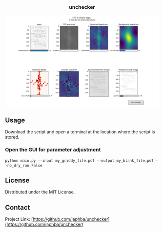 <!--
*** Thanks for checking out the Best-README-Template. If you have a suggestion
*** that would make this better, please fork the repo and create a pull request
*** or simply open an issue with the tag "enhancement".
*** Thanks again! Now go create something AMAZING! :D
***
***
***
*** To avoid retyping too much info. Do a search and replace for the following:
*** japhba, unchecker, twitter_handle, email, unchecker, FFT-based Python application to remove the grid in scanned, handwritten notes. 
-->



<!-- PROJECT SHIELDS -->
<!--
*** I'm using markdown "reference style" links for readability.
*** Reference links are enclosed in brackets [ ] instead of parentheses ( ).
*** See the bottom of this document for the declaration of the reference variables
*** for contributors-url, forks-url, etc. This is an optional, concise syntax you may use.
*** https://www.markdownguide.org/basic-syntax/#reference-style-links
-->
<!--
[![Contributors][contributors-shield]][contributors-url]
[![MIT License][license-shield]][license-url]
-->



<!-- PROJECT LOGO -->
<br />
<p align="center">
  <a href="https://github.com/japhba/unchecker">
  </a>

  <h3 align="center">unchecker</h3>
  
  </p>
</p>

![Example](example.png "Example")


<!-- USAGE EXAMPLES -->
## Usage
Download the script and open a terminal at the location where the script is stored. 
### Open the GUI for parameter adjustment
```
python main.py --input my_griddy_file.pdf --output my_blank_file.pdf --no_dry_run False
```

<!-- LICENSE -->
## License

Distributed under the MIT License. 


<!-- CONTACT -->
## Contact

Project Link: [https://github.com/japhba/unchecker](https://github.com/japhba/unchecker)




<!-- MARKDOWN LINKS & IMAGES -->
<!-- https://www.markdownguide.org/basic-syntax/#reference-style-links -->
[contributors-shield]: https://img.shields.io/github/contributors/japhba/repo.svg?style=for-the-badge
[contributors-url]: https://github.com/japhba/repo/graphs/contributors
[forks-shield]: https://img.shields.io/github/forks/japhba/repo.svg?style=for-the-badge
[forks-url]: https://github.com/japhba/repo/network/members
[stars-shield]: https://img.shields.io/github/stars/japhba/repo.svg?style=for-the-badge
[stars-url]: https://github.com/japhba/repo/stargazers
[issues-shield]: https://img.shields.io/github/issues/japhba/repo.svg?style=for-the-badge
[issues-url]: https://github.com/japhba/repo/issues
[license-shield]: https://img.shields.io/github/license/japhba/repo.svg?style=for-the-badge
[license-url]: https://github.com/japhba/repo/blob/master/LICENSE.txt
[linkedin-shield]: https://img.shields.io/badge/-LinkedIn-black.svg?style=for-the-badge&logo=linkedin&colorB=555
[linkedin-url]: https://linkedin.com/in/japhba
